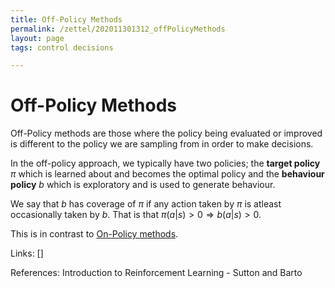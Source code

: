 ```yaml
---
title: Off-Policy Methods
permalink: /zettel/202011301312_offPolicyMethods
layout: page
tags: control decisions

---
```

# Off-Policy Methods

Off-Policy methods are those where the policy being evaluated or improved 
is different to the policy we are sampling from in order to make decisions.

In the off-policy approach, we typically have two policies; the **target policy** $\pi$ which 
is learned about and becomes the optimal policy and the **behaviour policy** $b$ which 
is exploratory and is used to generate behaviour. 

We say that $b$ has coverage of $\pi$ if any action taken by $\pi$ is atleast occasionally taken by 
$b$. That is that $\pi(a|s) > 0 \Rightarrow b(a|s) > 0$.

This is in contrast to [On-Policy methods](202011301310_onPolicyMethods).

Links: []

References: Introduction to Reinforcement Learning - Sutton and Barto

